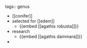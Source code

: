 tags:: genus

- [[conifer]]
- selected for [[edem]]
	- {{embed [[agathis robusta]]}}
- research
	- {{embed [[agathis dammara]]}}
-
